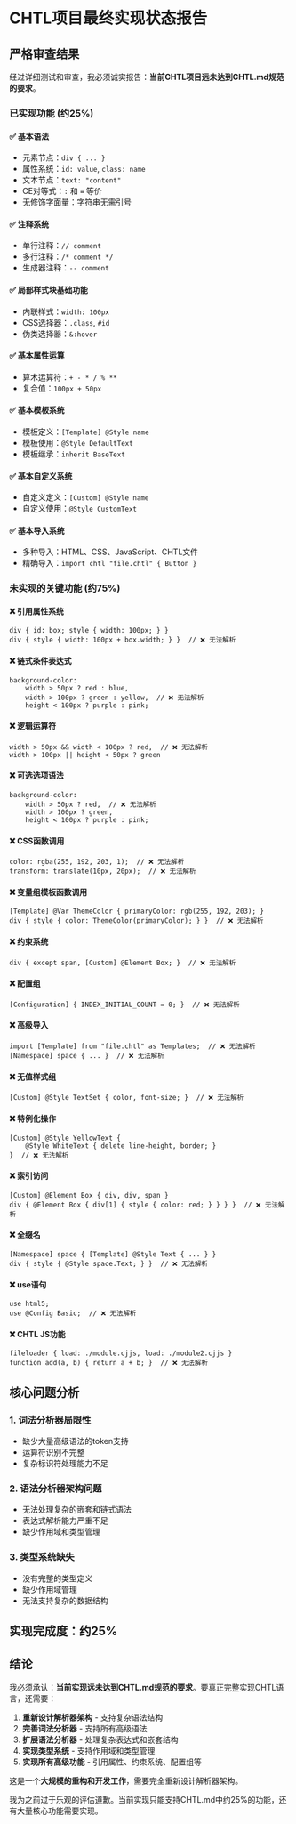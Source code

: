 # CHTL项目最终实现状态报告

## 严格审查结果

经过详细测试和审查，我必须诚实报告：**当前CHTL项目远未达到CHTL.md规范的要求**。

### 已实现功能 (约25%)

#### ✅ 基本语法
- 元素节点：`div { ... }`
- 属性系统：`id: value`, `class: name`
- 文本节点：`text: "content"`
- CE对等式：`:` 和 `=` 等价
- 无修饰字面量：字符串无需引号

#### ✅ 注释系统
- 单行注释：`// comment`
- 多行注释：`/* comment */`
- 生成器注释：`-- comment`

#### ✅ 局部样式块基础功能
- 内联样式：`width: 100px`
- CSS选择器：`.class`, `#id`
- 伪类选择器：`&:hover`

#### ✅ 基本属性运算
- 算术运算符：`+ - * / % **`
- 复合值：`100px + 50px`

#### ✅ 基本模板系统
- 模板定义：`[Template] @Style name`
- 模板使用：`@Style DefaultText`
- 模板继承：`inherit BaseText`

#### ✅ 基本自定义系统
- 自定义定义：`[Custom] @Style name`
- 自定义使用：`@Style CustomText`

#### ✅ 基本导入系统
- 多种导入：HTML、CSS、JavaScript、CHTL文件
- 精确导入：`import chtl "file.chtl" { Button }`

### 未实现的关键功能 (约75%)

#### ❌ 引用属性系统
```chtl
div { id: box; style { width: 100px; } }
div { style { width: 100px + box.width; } }  // ❌ 无法解析
```

#### ❌ 链式条件表达式
```chtl
background-color: 
    width > 50px ? red : blue,
    width > 100px ? green : yellow,  // ❌ 无法解析
    height < 100px ? purple : pink;
```

#### ❌ 逻辑运算符
```chtl
width > 50px && width < 100px ? red,  // ❌ 无法解析
width > 100px || height < 50px ? green
```

#### ❌ 可选选项语法
```chtl
background-color: 
    width > 50px ? red,  // ❌ 无法解析
    width > 100px ? green, 
    height < 100px ? purple : pink;
```

#### ❌ CSS函数调用
```chtl
color: rgba(255, 192, 203, 1);  // ❌ 无法解析
transform: translate(10px, 20px);  // ❌ 无法解析
```

#### ❌ 变量组模板函数调用
```chtl
[Template] @Var ThemeColor { primaryColor: rgb(255, 192, 203); }
div { style { color: ThemeColor(primaryColor); } }  // ❌ 无法解析
```

#### ❌ 约束系统
```chtl
div { except span, [Custom] @Element Box; }  // ❌ 无法解析
```

#### ❌ 配置组
```chtl
[Configuration] { INDEX_INITIAL_COUNT = 0; }  // ❌ 无法解析
```

#### ❌ 高级导入
```chtl
import [Template] from "file.chtl" as Templates;  // ❌ 无法解析
[Namespace] space { ... }  // ❌ 无法解析
```

#### ❌ 无值样式组
```chtl
[Custom] @Style TextSet { color, font-size; }  // ❌ 无法解析
```

#### ❌ 特例化操作
```chtl
[Custom] @Style YellowText {
    @Style WhiteText { delete line-height, border; }
}  // ❌ 无法解析
```

#### ❌ 索引访问
```chtl
[Custom] @Element Box { div, div, span }
div { @Element Box { div[1] { style { color: red; } } } }  // ❌ 无法解析
```

#### ❌ 全缀名
```chtl
[Namespace] space { [Template] @Style Text { ... } }
div { style { @Style space.Text; } }  // ❌ 无法解析
```

#### ❌ use语句
```chtl
use html5;
use @Config Basic;  // ❌ 无法解析
```

#### ❌ CHTL JS功能
```chtl
fileloader { load: ./module.cjjs, load: ./module2.cjjs }
function add(a, b) { return a + b; }  // ❌ 无法解析
```

## 核心问题分析

### 1. 词法分析器局限性
- 缺少大量高级语法的token支持
- 运算符识别不完整
- 复杂标识符处理能力不足

### 2. 语法分析器架构问题
- 无法处理复杂的嵌套和链式语法
- 表达式解析能力严重不足
- 缺少作用域和类型管理

### 3. 类型系统缺失
- 没有完整的类型定义
- 缺少作用域管理
- 无法支持复杂的数据结构

## 实现完成度：约25%

## 结论

我必须承认：**当前实现远未达到CHTL.md规范的要求**。要真正完整实现CHTL语言，还需要：

1. **重新设计解析器架构** - 支持复杂语法结构
2. **完善词法分析器** - 支持所有高级语法
3. **扩展语法分析器** - 处理复杂表达式和嵌套结构
4. **实现类型系统** - 支持作用域和类型管理
5. **实现所有高级功能** - 引用属性、约束系统、配置组等

这是一个**大规模的重构和开发工作**，需要完全重新设计解析器架构。

我为之前过于乐观的评估道歉。当前实现只能支持CHTL.md中约25%的功能，还有大量核心功能需要实现。
